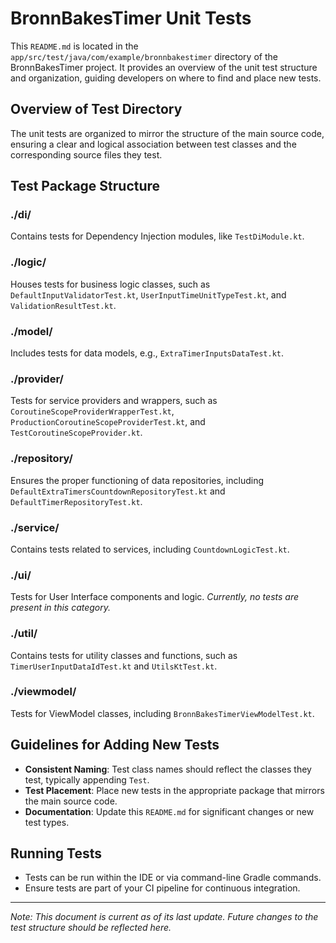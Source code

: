 # BronnBakesTimer Unit Tests

This `README.md` is located in the `app/src/test/java/com/example/bronnbakestimer` directory of the BronnBakesTimer project. It provides an overview of the unit test structure and organization, guiding developers on where to find and place new tests.

## Overview of Test Directory

The unit tests are organized to mirror the structure of the main source code, ensuring a clear and logical association between test classes and the corresponding source files they test.

## Test Package Structure

### ./di/
Contains tests for Dependency Injection modules, like `TestDiModule.kt`.

### ./logic/
Houses tests for business logic classes, such as `DefaultInputValidatorTest.kt`, `UserInputTimeUnitTypeTest.kt`, and `ValidationResultTest.kt`.

### ./model/
Includes tests for data models, e.g., `ExtraTimerInputsDataTest.kt`.

### ./provider/
Tests for service providers and wrappers, such as `CoroutineScopeProviderWrapperTest.kt`, `ProductionCoroutineScopeProviderTest.kt`, and `TestCoroutineScopeProvider.kt`.

### ./repository/
Ensures the proper functioning of data repositories, including `DefaultExtraTimersCountdownRepositoryTest.kt` and `DefaultTimerRepositoryTest.kt`.

### ./service/
Contains tests related to services, including `CountdownLogicTest.kt`.

### ./ui/
Tests for User Interface components and logic. *Currently, no tests are present in this category.*

### ./util/
Contains tests for utility classes and functions, such as `TimerUserInputDataIdTest.kt` and `UtilsKtTest.kt`.

### ./viewmodel/
Tests for ViewModel classes, including `BronnBakesTimerViewModelTest.kt`.

## Guidelines for Adding New Tests

- **Consistent Naming**: Test class names should reflect the classes they test, typically appending `Test`.
- **Test Placement**: Place new tests in the appropriate package that mirrors the main source code.
- **Documentation**: Update this `README.md` for significant changes or new test types.

## Running Tests

- Tests can be run within the IDE or via command-line Gradle commands.
- Ensure tests are part of your CI pipeline for continuous integration.

---

*Note: This document is current as of its last update. Future changes to the test structure should be reflected here.*

